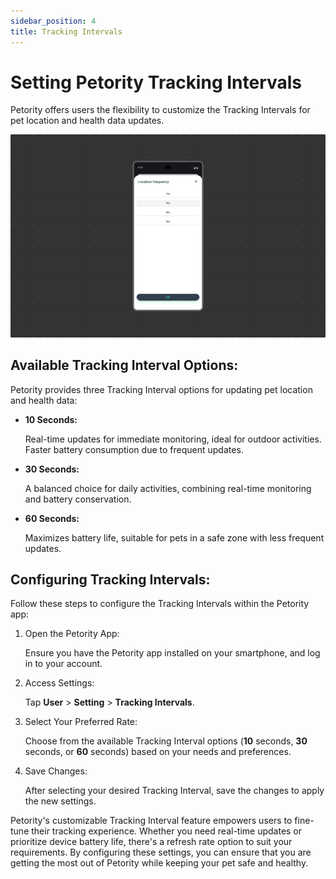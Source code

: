 ```yaml
---
sidebar_position: 4
title: Tracking Intervals
---
```


# Setting Petority Tracking Intervals
Petority offers users the flexibility to customize the Tracking Intervals for pet location and health data updates. 

![fren](/img/setting/Refresh-Rates.jpg)

## Available Tracking Interval Options:
Petority provides three Tracking Interval options for updating pet location and health data:

+ **10 Seconds:** 

	Real-time updates for immediate monitoring, ideal for outdoor activities. Faster battery consumption due to frequent updates.

+ **30 Seconds:** 

	A balanced choice for daily activities, combining real-time monitoring and battery conservation.

+ **60 Seconds:** 

	Maximizes battery life, suitable for pets in a safe zone with less frequent updates.

## Configuring Tracking Intervals:
Follow these steps to configure the Tracking Intervals within the Petority app:

1. Open the Petority App: 

	Ensure you have the Petority app installed on your smartphone, and log in to your account.

2. Access Settings: 

	Tap **User** > **Setting** > **Tracking Intervals**.

3. Select Your Preferred Rate:

	Choose from the available Tracking Interval options (**10** seconds, **30** seconds, or **60** seconds) based on your needs and preferences.

4. Save Changes: 

	After selecting your desired Tracking Interval, save the changes to apply the new settings.

Petority's customizable Tracking Interval feature empowers users to fine-tune their tracking experience. Whether you need real-time updates or prioritize device battery life, there's a refresh rate option to suit your requirements. By configuring these settings, you can ensure that you are getting the most out of Petority while keeping your pet safe and healthy.